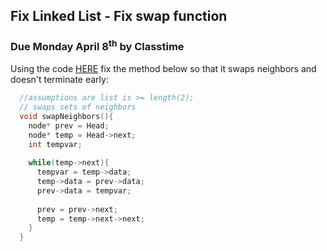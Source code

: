 ## Fix Linked List - Fix swap function
### Due Monday April 8<sup>th</sup> by Classtime

Using the code [HERE](https://repl.it/@rugbyprof/intLinkedlist) fix the method below so that it swaps neighbors and doesn't terminate early:

```cpp
  //assumptions are list is >= length(2);
  // swaps sets of neighbors
  void swapNeighbors(){
    node* prev = Head;
    node* temp = Head->next;
    int tempvar;
    
    while(temp->next){
      tempvar = temp->data;
      temp->data = prev->data;
      prev->data = tempvar;
      
      prev = prev->next;
      temp = temp->next->next;
    }
  }
```
